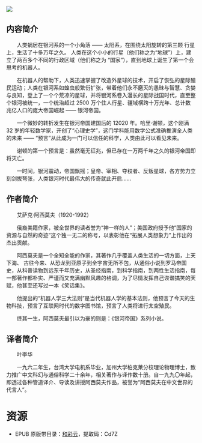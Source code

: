 ![](http://img3m2.ddimg.cn/24/35/23765172-1_u_8.jpg)

## 内容简介

　　人类蜗居在银河系的一个小角落 —— 太阳系，在围绕太阳旋转的第三颗 行星上，生活了十多万年之久。 人类在这个小小的行星（他们称之为“地球”）上，建立了两百多个不同的行政区域（他们称之为 “国家”），直到地球上诞生了第一个会思考的机器人。

　　在机器人的帮助下，人类迅速掌握了改造外星球的技术，开启了恢弘的星际殖民运动；人类在银河系如蝗虫般繁衍扩张，带着他们永不磨灭的愚昧与智慧、贪婪与良知，登上了一个个荒凉的星球，并将银河系卷入漫长的星际战国时代，直至整个银河被统一，一个统治超过 2500 万个住人行星、疆域横跨十万光年、总计数兆亿人口的庞大帝国崛起 —— 银河帝国。

　　一个微妙的转折发生在银河帝国建国后的 12020 年。哈里·谢顿，这个刚满 32 岁的年轻数学家，开创了“心理史学”，这门学科能用数学公式准确推演全人类的未来 —— “预言”从此成为一门可以信任的科学，人类由此可以看见未来。

　　谢顿的第一个预言是：虽然毫无征兆，但已存在一万两千年之久的银河帝国即将灭亡。

　　一时间，银河震动，帝国飘摇；皇帝、宰相、夺权者、反叛星球，各方势力立刻剑拔弩张，人类银河时代最伟大的传奇就此开启……

## 作者简介

　　艾萨克·阿西莫夫（1920-1992）

　　俄裔美籍作家，被全世界的读者誉为“神一样的人”；美国政府授予他“国家的资源与自然的奇迹”这个独一无二的称号，以表彰他在“拓展人类想象力”上作出的杰出贡献。

　　阿西莫夫是一个全知全能的作家，其著作几乎覆盖人类生活的一切方面，上天下海、 古往今来、从恐龙到亚原子到全宇宙无所不包，从通俗小说到罗马帝国史，从科普读物到远东千年历史，从圣经指南，到科学指南，到两性生活指南，每一部著作都朴实、严谨而又充满幽默风趣的格调，为了尽情发挥自己诙谐搞笑的天赋，他甚至还写过一本《笑话集》。

　　他提出的“机器人学三大法则”是当代机器人学的基本法则，他预言了今天的生物科技，预言了互联网时代的数字图书馆，预言了人类将进行太空殖民。

　　终其一生，阿西莫夫最引以为豪的则是：《银河帝国》系列小说。

## 译者简介

　　叶李华

　　一九六二年生，台湾大学电机系毕业，加州大学柏克莱分校理论物理博士，致力推广中文科幻与通俗科学二十余年，相关著作与译作数十册。自一九九〇年起，即透过各种管道译介、导读及讲授阿西莫夫作品，被誉为“阿西莫夫在中文世界的代言人”。

# 资源

* EPUB 原版带目录：[和彩云](http://caiyun.feixin.10086.cn/dl/0n5Cg7pReVzkX)，提取码：Cd7Z
